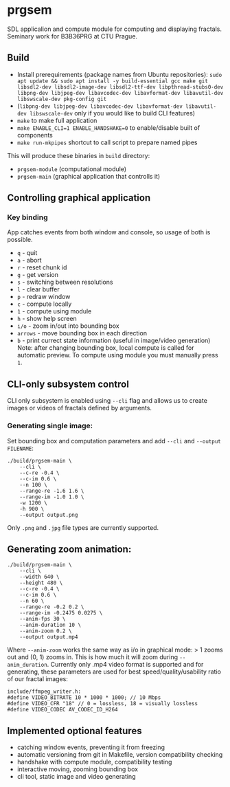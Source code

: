 # prgsem
SDL applicalion and compute module for computing and displaying fractals. Seminary work for B3B36PRG at CTU Prague.

## Build
- Install prerequirements (package names from Ubuntu repositories):
```sudo apt update && sudo apt install -y build-essential gcc make git libsdl2-dev libsdl2-image-dev libsdl2-ttf-dev libpthread-stubs0-dev libpng-dev libjpeg-dev libavcodec-dev libavformat-dev libavutil-dev libswscale-dev pkg-config git```
- (```libpng-dev libjpeg-dev libavcodec-dev libavformat-dev libavutil-dev libswscale-dev``` only if you would like to build CLI features)
- ```make``` to make full application
- ```make ENABLE_CLI=1 ENABLE_HANDSHAKE=0``` to enable/disable built of components
- ```make run-mkpipes``` shortcut to call script to prepare named pipes

This will produce these binaries in ```build``` directory:
- ```prgsem-module``` (computational module)
- ```prgsem-main``` (graphical application that controlls it)

## Controlling graphical application
### Key binding
App catches events from both window and console, so usage of both is possible.
- ```q``` - quit
- ```a``` - abort
- ```r``` - reset chunk id
- ```g``` - get version
- ```s``` - switching between resolutions
- ```l``` - clear buffer
- ```p``` - redraw window
- ```c``` - compute locally
- ```1``` - compute using module
- ```h``` - show help screen
- ```i/o``` - zoom in/out into bounding box
- ```arrows``` - move bounding box in each direction
- ```b``` - print currect state information (useful in image/video generation)
Note: after changing bounding box, local compute is called for automatic preview. To compute using module you must manually press ```1```.

## CLI-only subsystem control
CLI only subsystem is enabled using ```--cli``` flag and allows us to create images or videos of fractals defined by arguments.
### Generating single image:
Set bounding box and computation parameters and add ```--cli``` and ```--output FILENAME```:
```
./build/prgsem-main \
    --cli \
    --c-re -0.4 \
    --c-im 0.6 \
    --n 100 \
    --range-re -1.6 1.6 \
    --range-im -1.0 1.0 \
    -w 1200 \
    -h 900 \
    --output output.png
```
Only ```.png``` and ```.jpg``` file types are currently supported.

## Generating zoom animation:
```
./build/prgsem-main \
    --cli \
    --width 640 \
    --height 480 \
    --c-re -0.4 \
    --c-im 0.6 \
    --n 60 \
    --range-re -0.2 0.2 \
    --range-im -0.2475 0.0275 \
    --anim-fps 30 \
    --anim-duration 10 \
    --anim-zoom 0.2 \
    --output output.mp4
```
Where ```--anim-zoom``` works the same way as i/o in graphical mode: > 1 zooms out and (0, 1) zooms in. This is how much it will zoom during ```--anim_duration```.
Currently only .mp4 video format is supported and for generating, these parameters are used for best speed/quality/usability ratio of our fractal images:
```
include/ffmpeg_writer.h:
#define VIDEO_BITRATE 10 * 1000 * 1000; // 10 Mbps
#define VIDEO_CFR "18" // 0 = lossless, 18 = visually lossless
#define VIDEO_CODEC AV_CODEC_ID_H264
```

## Implemented optional features
- catching window events, preventing it from freezing
- automatic versioning from git in Makefile, version compatibility checking
- handshake with compute module, compatibility testing
- interactive moving, zooming bounding box
- cli tool, static image and video generating
